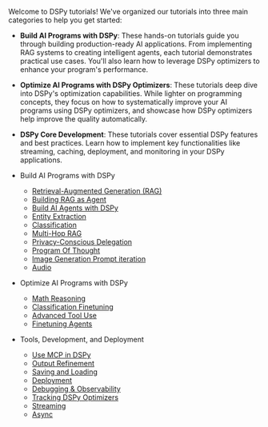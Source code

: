Welcome to DSPy tutorials! We've organized our tutorials into three main categories to help you get started:

- **Build AI Programs with DSPy**: These hands-on tutorials guide you through building production-ready AI
  applications. From implementing RAG systems to creating intelligent agents, each tutorial demonstrates
  practical use cases. You'll also learn how to leverage DSPy optimizers to enhance your program's performance.

- **Optimize AI Programs with DSPy Optimizers**: These tutorials deep dive into DSPy's optimization capabilities. While
  lighter on programming concepts, they focus on how to systematically improve your AI programs using DSPy
  optimizers, and showcase how DSPy optimizers help improve the quality automatically.

- **DSPy Core Development**: These tutorials cover essential DSPy features and best practices. Learn how to implement
  key functionalities like streaming, caching, deployment, and monitoring in your DSPy applications.


- Build AI Programs with DSPy
    - [Retrieval-Augmented Generation (RAG)](/tutorials/rag/)
    - [Building RAG as Agent](/tutorials/agents/)
    - [Build AI Agents with DSPy](/tutorials/customer_service_agent/)
    - [Entity Extraction](/tutorials/entity_extraction/)
    - [Classification](/tutorials/classification/)
    - [Multi-Hop RAG](/tutorials/multihop_search/)
    - [Privacy-Conscious Delegation](/tutorials/papillon/)
    - [Program Of Thought](/tutorials/program_of_thought/)
    - [Image Generation Prompt iteration](/tutorials/image_generation_prompting/)
    - [Audio](/tutorials/audio/)


- Optimize AI Programs with DSPy
    - [Math Reasoning](/tutorials/math/)
    - [Classification Finetuning](/tutorials/classification_finetuning/)
    - [Advanced Tool Use](/tutorials/tool_use/)
    - [Finetuning Agents](/tutorials/games/)

- Tools, Development, and Deployment
    - [Use MCP in DSPy](/tutorials/mcp/)
    - [Output Refinement](/tutorials/output_refinement/best-of-n-and-refine/)
    - [Saving and Loading](/tutorials/saving/)
    - [Deployment](/tutorials/deployment/)
    - [Debugging & Observability](/tutorials/observability/)
    - [Tracking DSPy Optimizers](/tutorials/optimizer_tracking/)
    - [Streaming](/tutorials/streaming/)
    - [Async](/tutorials/async/)


